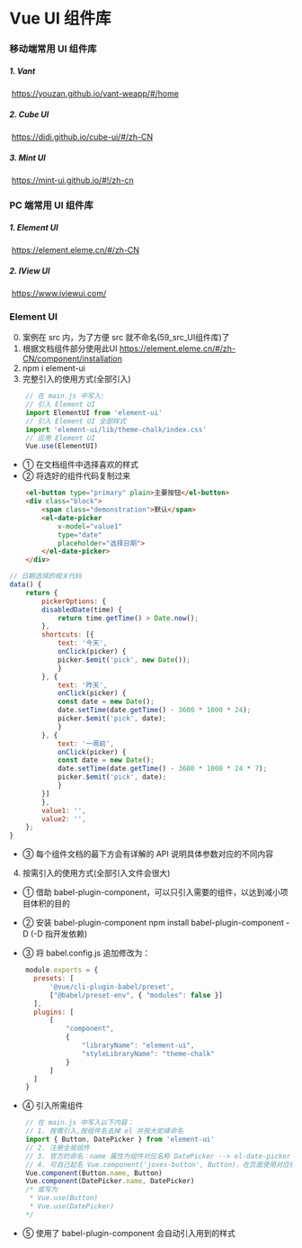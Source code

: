 # Vue UI 组件库

### 移动端常用 UI 组件库

##### 1. Vant
​		https://youzan.github.io/vant-weapp/#/home
##### 2. Cube UI
​		https://didi.github.io/cube-ui/#/zh-CN
##### 3. Mint UI
​		https://mint-ui.github.io/#!/zh-cn

### PC 端常用 UI 组件库

##### 1. Element UI
​		https://element.eleme.cn/#/zh-CN

##### 2. IView UI

​		https://www.iviewui.com/

### Element UI
0. 案例在 src 内，为了方便 src 就不命名(59_src_UI组件库)了
1. 根据文档组件部分使用此UI
    https://element.eleme.cn/#/zh-CN/component/installation
2. npm i element-ui
3. 完整引入的使用方式(全部引入)
```js
    // 在 main.js 中写入:
    // 引入 Element UI
    import ElementUI from 'element-ui'
    // 引入 Element UI 全部样式
    import 'element-ui/lib/theme-chalk/index.css'
    // 应用 Element UI
    Vue.use(ElementUI)
```
*	① 在文档组件中选择喜欢的样式
*	② 将选好的组件代码复制过来
```html
    <el-button type="primary" plain>主要按钮</el-button>
    <div class="block">
        <span class="demonstration">默认</span>
        <el-date-picker
            v-model="value1"
            type="date"
            placeholder="选择日期">
        </el-date-picker>
    </div>
```
```js
// 日期选择的相关代码
data() {
    return {
        pickerOptions: {
        disabledDate(time) {
            return time.getTime() > Date.now();
        },
        shortcuts: [{
            text: '今天',
            onClick(picker) {
            picker.$emit('pick', new Date());
            }
        }, {
            text: '昨天',
            onClick(picker) {
            const date = new Date();
            date.setTime(date.getTime() - 3600 * 1000 * 24);
            picker.$emit('pick', date);
            }
        }, {
            text: '一周前',
            onClick(picker) {
            const date = new Date();
            date.setTime(date.getTime() - 3600 * 1000 * 24 * 7);
            picker.$emit('pick', date);
            }
        }]
        },
        value1: '',
        value2: '',
    };
}
```
*   ③ 每个组件文档的最下方会有详解的 API 说明具体参数对应的不同内容
4. 按需引入的使用方式(全部引入文件会很大)
*	① 借助 babel-plugin-component，可以只引入需要的组件，以达到减小项目体积的目的
    
*	② 安装 babel-plugin-component
	npm install babel-plugin-component -D
	(-D 指开发依赖)
*	③  将 babel.config.js 追加修改为：
```js
    module.exports = {
      presets: [
          '@vue/cli-plugin-babel/preset',
          ["@babel/preset-env", { "modules": false }]
      ],
      plugins: [
          [
              "component",
              {
                  "libraryName": "element-ui",
                  "styleLibraryName": "theme-chalk"
              }
          ]
      ]
    }
```
*	④ 引入所需组件
```js
    // 在 main.js 中写入以下内容：
    // 1. 按需引入,按组件名去掉 el 并按大驼峰命名
    import { Button, DatePicker } from 'element-ui'
    // 2. 注册全局组件
    // 3. 官方的命名：name 属性为组件对应名称 DatePicker --> el-date-picker 
    // 4. 可自己起名 Vue.component('joves-button', Button)，在页面使用对应组件标签即可
    Vue.component(Button.name, Button)
    Vue.component(DatePicker.name, DatePicker)
    /* 或写为
     * Vue.use(Button)
     * Vue.use(DatePicker)
    */
```
*	⑤ 使用了 babel-plugin-component 会自动引入用到的样式